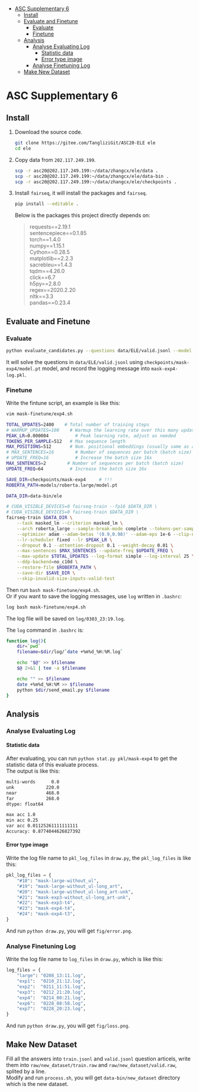 
<!-- vim-markdown-toc Marked -->

* [ASC Supplementary 6](#asc-supplementary-6)
    * [Install](#install)
    * [Evaluate and Finetune](#evaluate-and-finetune)
        * [Evaluate](#evaluate)
        * [Finetune](#finetune)
    * [Analysis](#analysis)
        * [Analyse Evaluating Log](#analyse-evaluating-log)
            * [Statistic data](#statistic-data)
            * [Error type image](#error-type-image)
        * [Analyse Finetuning Log](#analyse-finetuning-log)
    * [Make New Dataset](#make-new-dataset)

<!-- vim-markdown-toc -->

# ASC Supplementary 6

## Install

1. Download the source code.
    ```bash 
    git clone https://gitee.com/TangliziGit/ASC20-ELE ele
    cd ele 
    ```
2. Copy data from `202.117.249.199`.
    ```bash
    scp -r asc20@202.117.249.199:~/data/zhangcx/ele/data .
    scp -r asc20@202.117.249.199:~/data/zhangcx/ele/data-bin .
    scp -r asc20@202.117.249.199:~/data/zhangcx/ele/checkpoints .
    ```
3. Install `fairseq`, it will install the packages and `fairseq`.
    ```bash
    pip install --editable .
    ```

    Below is the packages this project directly depends on:
    > requests==2.19.1  
    > sentencepiece==0.1.85  
    > torch==1.4.0  
    > numpy==1.15.1  
    > Cython==0.28.5  
    > matplotlib==2.2.3  
    > sacrebleu==1.4.3  
    > tqdm==4.26.0  
    > click==6.7  
    > h5py==2.8.0  
    > regex==2020.2.20  
    > nltk==3.3  
    > pandas==0.23.4  


## Evaluate and Finetune

### Evaluate 

```bash
python evaluate_candidates.py --questions data/ELE/valid.jsonl --model checkpoints/mask-exp4 --log mask-exp4
```

It will solve the questions in `data/ELE/valid.jsonl` using `checkpoints/mask-exp4/model.pt` model, and record the logging message into `mask-exp4-log.pkl`.


### Finetune 

Write the fintune script, an example is like this:
```bash
vim mask-finetune/exp4.sh
```

```bash 
TOTAL_UPDATES=2400    # Total number of training steps
# WARMUP_UPDATES=100    # Warmup the learning rate over this many updates
PEAK_LR=0.000004          # Peak learning rate, adjust as needed
TOKENS_PER_SAMPLE=512   # Max sequence length
MAX_POSITIONS=512       # Num. positional embeddings (usually same as above)
# MAX_SENTENCES=16        # Number of sequences per batch (batch size)
# UPDATE_FREQ=16          # Increase the batch size 16x
MAX_SENTENCES=2        # Number of sequences per batch (batch size)
UPDATE_FREQ=64          # Increase the batch size 16x

SAVE_DIR=checkpoints/mask-exp4     # !!!
ROBERTA_PATH=models/roberta.large/model.pt

DATA_DIR=data-bin/ele

# CUDA_VISIBLE_DEVICES=0 fairseq-train --fp16 $DATA_DIR \
# CUDA_VISIBLE_DEVICES=0 fairseq-train $DATA_DIR \
fairseq-train $DATA_DIR \
    --task masked_lm --criterion masked_lm \
    --arch roberta_large --sample-break-mode complete --tokens-per-sample $TOKENS_PER_SAMPLE \
    --optimizer adam --adam-betas '(0.9,0.98)' --adam-eps 1e-6 --clip-norm 0.0 \
    --lr-scheduler fixed --lr $PEAK_LR \
    --dropout 0.1 --attention-dropout 0.1 --weight-decay 0.01 \
    --max-sentences $MAX_SENTENCES --update-freq $UPDATE_FREQ \
    --max-update $TOTAL_UPDATES --log-format simple --log-interval 25 \
    --ddp-backend=no_c10d \
    --restore-file $ROBERTA_PATH \
    --save-dir $SAVE_DIR \
    --skip-invalid-size-inputs-valid-test
```

Then run `bash mask-finetune/exp4.sh`.  
Or if you want to save the logging messages, use `log` written in `.bashrc`:
```bash 
log bash mask-finetune/exp4.sh
```
The log file will be saved on `log/0303_23:19.log`.  

The `log` command in `.bashrc` is:  
```bash
function log(){
    dir=`pwd`
    filename=$dir/log/`date +%m%d_%H:%M.log`

    echo "$@" >> $filename
    $@ 2>&1 | tee -a $filename

    echo "" >> $filename
    date +%m%d_%H:%M >> $filename
    python $dir/send_email.py $filename
}
```


## Analysis

### Analyse Evaluating Log

#### Statistic data

After evaluating, you can run `python stat.py pkl/mask-exp4` to get the statistic data of this evaluate process.  
The output is like this:  
```bash
multi-words      0.0
unk            220.0
near           468.0
far            268.0
dtype: float64

max acc 1.0
min acc 0.25
var acc 0.01125261111111111
Accuracy: 0.8774044626827392
```

#### Error type image

Write the log file name to `pkl_log_files` in `draw.py`, the `pkl_log_files` is like this:
```python
pkl_log_files = {
    "#18": "mask-large-without_ul",
    "#19": "mask-large-without_ul-long_art",
    "#20": "mask-large-without_ul-long_art-unk",
    "#21": "mask-exp3-without_ul-long_art-unk",
    "#22": "mask-exp3-t4",
    "#23": "mask-exp4-t4",
    "#24": "mask-exp4-t3",
}
```

And run `python draw.py`, you will get `fig/error.png`.


### Analyse Finetuning Log

Write the log file name to `log_files` in `draw.py`, which is like this:
```python
log_files = {
    "large": "0208_13:11.log",
    "exp1":  "0210_21:12.log",
    "exp2":  "0211_11:51.log",
    "exp3":  "0212_21:20.log",
    "exp4":  "0214_00:21.log",
    "exp6":  "0228_08:58.log",
    "exp7":  "0228_20:23.log",
}
```

And run `python draw.py`, you will get `fig/loss.png`.


## Make New Dataset

Fill all the answers into `train.jsonl` and `valid.jsonl` question articels, write them into `raw/new_dataset/train.raw` and `raw/new_dataset/valid.raw`, splited by a line.  
Modify and run `process.sh`, you will get `data-bin/new_dataset` directory which is the new dataset.

